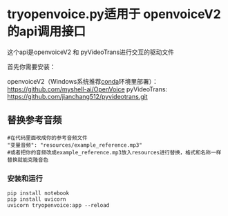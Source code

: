 # tryopenvoice.py适用于 openvoiceV2 的api调用接口 

这个api是openvoiceV2 和 pyVideoTrans进行交互的驱动文件

 首先你需要安装：
 
 openvoiceV2（Windows系统推荐[conda](https://www.anaconda.com/)环境里部署）：https://github.com/myshell-ai/OpenVoice
 pyVideoTrans: https://github.com/jianchang512/pyvideotrans.git

## 替换参考音频 
```shell
#在代码里面改成你的参考音频文件
"变量音频": "resources/example_reference.mp3"
#或者把你的音频改成example_reference.mp3放入resources进行替换，格式和名称一样替换就能克隆音色
```
### 安装和运行
```shell
pip install notebook
pip install uvicorn
uvicorn tryopenvoice:app --reload
```



